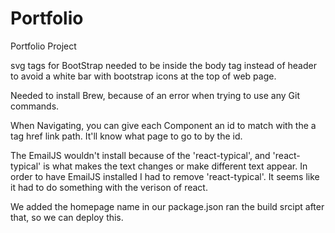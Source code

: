 # Portfolio
Portfolio Project



svg tags for BootStrap needed to be inside the body tag instead of header to avoid a white bar with bootstrap icons at the top of web page.

Needed to install Brew, because of an error when trying to use any Git commands.

When Navigating, you can give each Component an id to match with the a tag href link path. It'll know what page to go to by the id.

The EmailJS wouldn't install because of the 'react-typical', and 'react-typical' is what makes the text changes or make different text appear.
In order to have EmailJS installed I had to remove 'react-typical'. It seems like it had to do something with the verison of react.



We added the homepage name in our package.json
ran the build srcipt after that, so we can deploy this.
